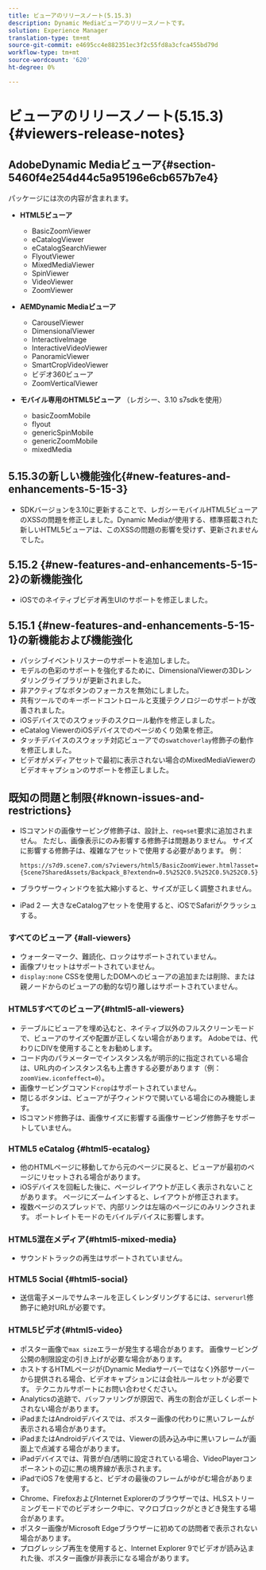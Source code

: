```yaml
---
title: ビューアのリリースノート(5.15.3)
description: Dynamic Mediaビューアのリリースノートです。
solution: Experience Manager
translation-type: tm+mt
source-git-commit: e4695cc4e882351ec3f2c55fd8a3cfca455bd79d
workflow-type: tm+mt
source-wordcount: '620'
ht-degree: 0%

---
```



# ビューアのリリースノート(5.15.3){#viewers-release-notes}

<!-- Updated January 13, 2021 for the 5.15.3 release-->

## AdobeDynamic Mediaビューア{#section-5460f4e254d44c5a95196e6cb657b7e4}

パッケージには次の内容が含まれます。

* **HTML5ビューア**

   * BasicZoomViewer
   * eCatalogViewer
   * eCatalogSearchViewer
   * FlyoutViewer
   * MixedMediaViewer
   * SpinViewer
   * VideoViewer
   * ZoomViewer

* **AEMDynamic Mediaビューア**

   * CarouselViewer
   * DimensionalViewer
   * InteractiveImage
   * InteractiveVideoViewer
   * PanoramicViewer
   * SmartCropVideoViewer
   * ビデオ360ビューア
   * ZoomVerticalViewer

* **モバイル専用のHTML5ビューア** （レガシー、3.10 s7sdkを使用）

   * basicZoomMobile
   * flyout
   * genericSpinMobile
   * genericZoomMobile
   * mixedMedia

## 5.15.3の新しい機能強化{#new-features-and-enhancements-5-15-3}

* SDKバージョンを3.10に更新することで、レガシーモバイルHTML5ビューアのXSSの問題を修正しました。Dynamic Mediaが使用する、標準搭載された新しいHTML5ビューアは、このXSSの問題の影響を受けず、更新されませんでした。

## 5.15.2 {#new-features-and-enhancements-5-15-2}の新機能強化

* iOSでのネイティブビデオ再生UIのサポートを修正しました。

## 5.15.1 {#new-features-and-enhancements-5-15-1}の新機能および機能強化

* パッシブイベントリスナーのサポートを追加しました。
* モデルの色彩のサポートを強化するために、DimensionalViewerの3Dレンダリングライブラリが更新されました。
* 非アクティブなボタンのフォーカスを無効にしました。
* 共有ツールでのキーボードコントロールと支援テクノロジーのサポートが改善されました。
* iOSデバイスでのスウォッチのスクロール動作を修正しました。
* eCatalog ViewerのiOSデバイスでのページめくり効果を修正。
* タッチデバイスのスウォッチ対応ビューアでの`swatchoverlay`修飾子の動作を修正しました。
* ビデオがメディアセットで最初に表示されない場合のMixedMediaViewerのビデオキャプションのサポートを修正しました。

## 既知の問題と制限{#known-issues-and-restrictions}

* ISコマンドの画像サービング修飾子は、設計上、`req=set`要求に追加されません。 ただし、画像表示にのみ影響する修飾子は問題ありません。 サイズに影響する修飾子は、複雑なアセットで使用する必要があります。 例：

   `https://s7d9.scene7.com/s7viewers/html5/BasicZoomViewer.html?asset= {Scene7SharedAssets/Backpack_B?extendn=0.5%252C0.5%252C0.5%252C0.5}`

* ブラウザーウィンドウを拡大縮小すると、サイズが正しく調整されません。
* iPad 2 — 大きなeCatalogアセットを使用すると、iOSでSafariがクラッシュする。

### すべてのビューア {#all-viewers}

* ウォーターマーク、難読化、ロックはサポートされていません。
* 画像プリセットはサポートされていません。
* `display:none` CSSを使用したDOMへのビューアの追加または削除、または親ノードからのビューアの動的な切り離しはサポートされていません。

### HTML5すべてのビューア{#html5-all-viewers}

* テーブルにビューアを埋め込むと、ネイティブ以外のフルスクリーンモードで、ビューアのサイズや配置が正しくない場合があります。 Adobeでは、代わりにDIVを使用することをお勧めします。
* コード内のパラメーターでインスタンス名が明示的に指定されている場合は、URL内のインスタンス名も上書きする必要があります（例：`zoomView.iconfeffect=0`）。
* 画像サービングコマンド`crop`はサポートされていません。
* 閉じるボタンは、ビューアが子ウィンドウで開いている場合にのみ機能します。
* ISコマンド修飾子は、画像サイズに影響する画像サービング修飾子をサポートしていません。

### HTML5 eCatalog {#html5-ecatalog}

* 他のHTMLページに移動してから元のページに戻ると、ビューアが最初のページにリセットされる場合があります。
* iOSデバイスを回転した後に、ページレイアウトが正しく表示されないことがあります。 ページにズームインすると、レイアウトが修正されます。
* 複数ページのスプレッドで、内部リンクは左端のページにのみリンクされます。 ポートレイトモードのモバイルデバイスに影響します。

### HTML5混在メディア{#html5-mixed-media}

* サウンドトラックの再生はサポートされていません。

### HTML5 Social {#html5-social}

* 送信電子メールでサムネールを正しくレンダリングするには、`serverurl`修飾子に絶対URLが必要です。

### HTML5ビデオ{#html5-video}

* ポスター画像で`max size`エラーが発生する場合があります。 画像サービング公開の制限設定の引き上げが必要な場合があります。
* ホストするHTMLページが(Dynamic Mediaサーバーではなく)外部サーバーから提供される場合、ビデオキャプションには会社ルールセットが必要です。 テクニカルサポートにお問い合わせください。
* Analyticsの追跡で、バッファリングが原因で、再生の割合が正しくレポートされない場合があります。
* iPadまたはAndroidデバイスでは、ポスター画像の代わりに黒いフレームが表示される場合があります。
* iPadまたはAndroidデバイスでは、Viewerの読み込み中に黒いフレームが画面上で点滅する場合があります。
* iPadデバイスでは、背景が白/透明に設定されている場合、VideoPlayerコンポーネントの辺に黒の境界線が表示されます。
* iPadでiOS 7を使用すると、ビデオの最後のフレームがゆがむ場合があります。
* Chrome、FirefoxおよびInternet Explorerのブラウザーでは、HLSストリーミングモードでのビデオシーク中に、マクロブロックがときどき発生する場合があります。
* ポスター画像がMicrosoft Edgeブラウザーに初めての訪問者で表示されない場合があります。
* プログレッシブ再生を使用すると、Internet Explorer 9でビデオが読み込まれた後、ポスター画像が非表示になる場合があります。

